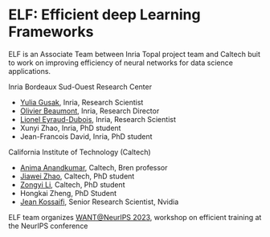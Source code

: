 # ELF: Efficient deep Learning Frameworks

ELF is an Associate Team between Inria Topal project team and Caltech buit to work on improving efficiency of neural networks for data science applications.

Inria Bordeaux Sud-Ouest Research Center
- [Yulia Gusak](https://juliagusak.github.io/about/), Inria, Research Scientist 
- [Olivier Beaumont](https://scholar.google.com/citations?hl=ru&user=XT007NgAAAAJ&view_op=list_works&sortby=pubdate=), Inria, Research Director   
- [Lionel Eyraud-Dubois](https://www.labri.fr/profil/Eyraud-dubois_ID1188202150), Inria, Research Scientist 
- Xunyi Zhao, Inria, PhD student 
- Jean-Francois David, Inria, PhD student 

California Institute of Technology (Caltech)
- [Anima Anandkumar](http://tensorlab.cms.caltech.edu/users/anima/), Caltech, Bren professor        
- [Jiawei Zhao](https://jiawei-zhao.netlify.app), Caltech, PhD student 
- [Zongyi Li](https://zongyi-li.github.io/), Caltech, PhD student 
- Hongkai Zheng, PhD Student
- [Jean Kossaifi](http://jeankossaifi.com), Senior Research Scientist, Nvidia

ELF team organizes [WANT@NeurIPS 2023](https://want-ai-hpc.github.io), workshop on efficient training at the NeurIPS conference

